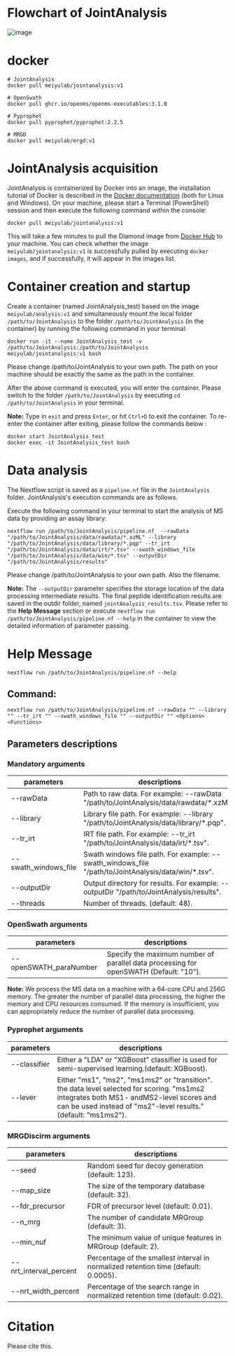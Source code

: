# Flowchart of JointAnalysis
![image](https://github.com/yachliu/JointAnalysis/blob/master/images/workflow.tif)

# docker
```shell
# JointAnalysis
docker pull meiyulab/jointanalysis:v1

# OpenSwath
docker pull ghcr.io/openms/openms-executables:3.1.0

# Pyprophet
docker pull pyprophet/pyprophet:2.2.5

# MRGD
docker pull meiyulab/mrgd:v1
```
# JointAnalysis acquisition
JointAnalysis is containerized by Docker into an image, the installation tutorial of Docker is described in the [Docker documentation](https://docs.docker.com/engine) (both for Linux and Windows). On your machine, please start a Terminal (PowerShell) session and then execute the following command within the console:
```shell
docker pull meiyulab/jointanalysis:v1
```
This will take a few minutes to pull the Diamond image from [Docker Hub](https://hub.docker.com/r/zeroli/diamond/) to your machine. You can check whether the image `meiyulab/jointanalysis:v1` is successfully pulled by executing `docker images`, and if successfully, it will appear in the images list.  

# Container creation and startup
Create a container (named JointAnalysis_test) based on the image `meiyulab/analysis:v1` and simultaneously mount the local folder `/path/to/JointAnalysis` to the folder `/path/to/JointAnalysis` (in the container) by running the following command in your terminal:
```shell
docker run -it --name JointAnalysis_test -v /path/to/JointAnalysis:/path/to/JointAnalysis meiyulab/jointanalysis:v1 bash
```
Please change /path/to/JointAnalysis to your own path. The path on your machine should be exactly the same as the path in the container.

After the above command is executed, you will enter the container. Please switch to the folder `/path/to/JointAnalysis` by executing `cd /path/to/JointAnalysis` in your terminal.

**Note:** Type in `exit` and press `Enter`, or hit `Ctrl+D` to exit the container. To re-enter the container after exiting, please follow the commands below :
```shell
docker start JointAnalysis_test
docker exec -it JointAnalysis_test bash
```
# Data analysis
The Nextflow script is saved as a `pipeline.nf` file in the `JointAnalysis` folder. JointAnalysis's execution commands are as follows.

Execute the following command in your terminal to start the analysis of MS data by providing an assay library:
```shell
nextflow run /path/to/JointAnalysis/pipeline.nf  --rawData "/path/to/JointAnalysis/data/rawdata/*.xzML" --library "/path/to/JointAnalysis/data/library/*.pqp" --tr_irt "/path/to/JointAnalysis/data/irt/*.tsv" --swath_windows_file "/path/to/JointAnalysis/data/win/*.tsv" --outputDir "/path/to/JointAnalysis/results"
```
Please change /path/to/JointAnalysis to your own path. Also the filename.

**Note:**  The `--outputDir` parameter specifies the storage location of the data processing intermediate results. The final peptide identification results are saved in the outdir folder, named `jointAnalysis_results.tsv`. Please refer to the **Help Message** section or execute `nextflow run /path/to/JointAnalysis/pipeline.nf --help` in the container to view the detailed information of parameter passing.

# Help Message
```shell
nextflow run /path/to/JointAnalysis/pipeline.nf --help
```
## Command: 
```
nextflow run /path/to/JointAnalysis/pipeline.nf --rawData "" --library "" --tr_irt "" --swath_windows_file "" --outputDir "" <Options> <Functions>
```
## Parameters descriptions

### Mandatory arguments
|parameters|descriptions|
|---|---|
|--rawData|Path to raw data. For example: --rawData "/path/to/JointAnalysis/data/rawdata/*.xzML".|
|--library|Library file path. For example: --library "/path/to/JointAnalysis/data/library/*.pqp".|
|--tr_irt|IRT file path. For example: --tr_irt "/path/to/JointAnalysis/data/irt/*.tsv".|
|--swath_windows_file|Swath windows file path. For example: --swath_windows_file "/path/to/JointAnalysis/data/win/*.tsv".|
|--outputDir|Output directory for results. For example: --outputDir "/path/to/JointAnalysis/results".|
|--threads|Number of threads. (default: 48).|

### OpenSwath arguments
|parameters|descriptions|
|---|---|
|--openSWATH_paraNumber|Specify the maximum number of parallel data processing for openSWATH (Default: "10").|

**Note:** We process the MS data on a machine with a 64-core CPU and 256G memory. The greater the number of parallel data processing, the higher the memory and CPU resources consumed. If the memory is insufficient, you can appropriately reduce the number of parallel data processing.

### Pyprophet arguments
|parameters|descriptions|
|---|---|
|--classifier|Either a "LDA" or "XGBoost" classifier is used for semi-supervised learning.(default: XGBoost).|
|--lever|Either "ms1", "ms2", "ms1ms2" or "transition". the data level selected for scoring. "ms1ms2 integrates both MS1- andMS2-level scores and can be used instead of "ms2"-level results." (default: "ms1ms2").|

### MRGDiscirm arguments
|parameters|descriptions|
|---|---|
|--seed|Random seed for decoy generation (default: 123).|
|--map_size|The size of the temporary database (default: 32).|
|--fdr_precursor|FDR of precursor level (default: 0.01).|
|--n_mrg|The number of candidate MRGroup (default: 3).|
|--min_nuf|The minimum value of unique features in MRGroup (default: 2).| 
|--nrt_interval_percent|Percentage of the smallest interval in normalized retention time (default: 0.0005).| 
|--nrt_width_percent|Percentage of the search range in normalized retention time (default: 0.02).| 

# Citation
Please cite this.


